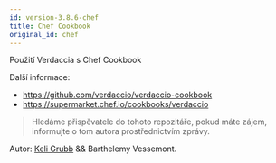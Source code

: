 ```yaml
---
id: version-3.8.6-chef
title: Chef Cookbook
original_id: chef
---
```

Použití Verdaccia s Chef Cookbook

Další informace:

* <https://github.com/verdaccio/verdaccio-cookbook>
* <https://supermarket.chef.io/cookbooks/verdaccio>

> Hledáme přispěvatele do tohoto repozitáře, pokud máte zájem, informujte o tom autora prostřednictvím zprávy.

Autor: [Keli Grubb](https://github.com/kgrubb) && Barthelemy Vessemont.